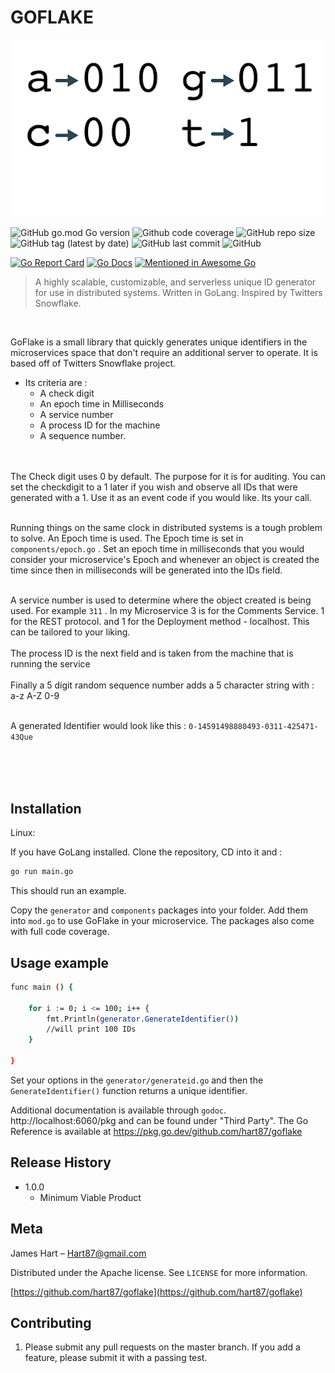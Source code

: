 # GOFLAKE

![goflake](./docs/id.png)



![GitHub go.mod Go version](https://img.shields.io/badge/go-1.16-9cf?style=for-the-badge)
![Github code coverage](https://img.shields.io/badge/code%20coverage-100%25-brightgreen?style=for-the-badge)
![GitHub repo size](https://img.shields.io/github/repo-size/hart87/GoFlake?style=for-the-badge)
![GitHub tag (latest by date)](https://img.shields.io/github/v/tag/hart87/goflake?style=for-the-badge)
![GitHub last commit](https://img.shields.io/github/last-commit/hart87/goflake?style=for-the-badge)
![GitHub](https://img.shields.io/github/license/hart87/goflake?style=for-the-badge)


[![Go Report Card](https://goreportcard.com/badge/github.com/hart87/goflake)](https://goreportcard.com/report/github.com/hart87/goflake)
[![Go Docs](https://godoc.org/github.com/jakehl/goid?status.svg)](https://pkg.go.dev/github.com/hart87/goflake)
[![Mentioned in Awesome Go](https://awesome.re/mentioned-badge-flat.svg)](https://github.com/avelino/awesome-go)



> A highly scalable, customizable, and serverless unique ID generator for use in distributed systems. Written in GoLang. Inspired by Twitters Snowflake. 
<br>

GoFlake is a small library that quickly generates unique identifiers in the microservices space that don't require an additional server to operate. It is based off of Twitters Snowflake project. 

* Its criteria are : 
    * A check digit
    * An epoch time in Milliseconds
    * A service number
    * A process ID for the machine
    * A sequence number. 
<br>
<br>
The Check digit uses 0 by default. The purpose for it is for auditing. You can set the checkdigit to a 1 later if you wish and observe all IDs that were generated with a 1. Use it as an event code if you would like. Its your call.
<br>
<br>

Running things on the same clock in distributed systems is a tough problem to solve. An Epoch time is used. The Epoch time is set in ``components/epoch.go`` . Set an epoch time in milliseconds that you would consider your microservice's Epoch and whenever an object is created the time since then in milliseconds will be generated into the IDs field.
<br>
<br>

A service number is used to determine where the object created is being used. For example ``311`` . In my Microservice 3 is for the Comments Service. 1 for the REST protocol. and 1 for the Deployment method - localhost. This can be tailored to your liking.
<br>
<br>
The process ID is the next field and is taken from the machine that is running the service
<br>
<br>
Finally a 5 digit random sequence number adds a 5 character string with : a-z A-Z 0-9
<br>
<br>

A generated Identifier would look like this : ``0-14591498880493-0311-425471-43Que``

<br>
<br>
<br>

## Installation

Linux:

If you have GoLang installed. Clone the repository, CD into it and :

```sh
go run main.go 
```
This should run an example.

Copy the ``generator`` and ``components`` packages into your folder. Add them into ``mod.go`` to use GoFlake in your microservice. The packages also come with full code coverage.


## Usage example

```sh
func main () {

	for i := 0; i <= 100; i++ {
		fmt.Println(generator.GenerateIdentifier())
        //will print 100 IDs 
	}

}
```

Set your options in the ``generator/generateid.go`` and then the ``GenerateIdentifier()`` function returns a unique identifier.

Additional documentation is available through ``godoc``. http://localhost:6060/pkg and can be found under "Third Party". The Go Reference is available at https://pkg.go.dev/github.com/hart87/goflake



## Release History

* 1.0.0
    * Minimum Viable Product


## Meta

James Hart – Hart87@gmail.com

Distributed under the Apache license. See ``LICENSE`` for more information.

[https://github.com/hart87/goflake](https://github.com/hart87/goflake)

## Contributing

1. Please submit any pull requests on the master branch. If you add a feature, please submit it with a passing test. 

<!-- Markdown link & img dfn's -->
[npm-image]: https://img.shields.io/npm/v/datadog-metrics.svg?style=flat-square
[npm-url]: https://npmjs.org/package/datadog-metrics
[npm-downloads]: https://img.shields.io/npm/dm/datadog-metrics.svg?style=flat-square
[travis-image]: https://img.shields.io/travis/dbader/node-datadog-metrics/master.svg?style=flat-square
[travis-url]: https://travis-ci.org/dbader/node-datadog-metrics
[wiki]: https://github.com/yourname/yourproject/wiki